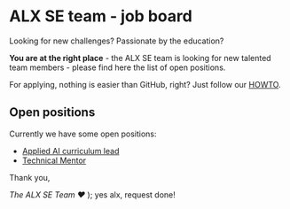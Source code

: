 # ALX SE team - job board

Looking for new challenges? Passionate by the education?

**You are at the right place** - the ALX SE team is looking for new talented team members - please find here the list of open positions.


For applying, nothing is easier than GitHub, right? Just follow our [HOWTO](HOWTO.md).


## Open positions

Currently we have some open positions:

- [Applied AI curriculum lead](positions/applied_ai_curriculum_lead.md)
- [Technical Mentor](positions/technical_mentor.md)


Thank you,

*The ALX SE Team ❤️*
); yes alx, request done!
